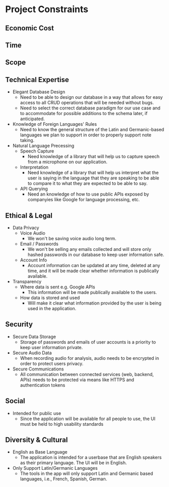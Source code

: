 # Project Constraints

## Economic Cost

## Time

## Scope

## Technical Expertise

* Elegant Database Design
  * Need to be able to design our database in a way that allows for easy access to all CRUD operations that will be needed without bugs.
  * Need to select the correct database paradigm for our use case and to accommodate for possible additions to the schema later, if anticipated.
* Knowledge of Foreign Languages' Rules
  * Need to know the general structure of the Latin and Germanic-based languages we plan to support in order to properly support note taking.
* Natural Language Precessing
  * Speech Capture
    * Need knowledge of a library that will help us to capture speech from a microphone on our application.
  * Interpretation
    * Need knowledge of a library that will help us interpret what the user is saying in the language that they are speaking to be able to compare it to what they are expected to be able to say.
  * API Querying
    * Need an knowledge of how to use public APIs exposed by companyies like Google for language processing, etc.

## Ethical & Legal

* Data Privacy
  * Voice Audio
    * We won't be saving voice audio long term.
  * Email / Passwords
    * We won't be selling any emails collected and will store only hashed passwords in our database to keep user information safe.
  * Account Info
    * Account information can be updated at any time, deleted at any time, and it will be made clear whether information is publically available.
* Transparency
  * Where data is sent e.g. Google APIs
    * This information will be made publically available to the users.
  * How data is stored and used
    * Will make it clear what information provided by the user is being used in the application.

## Security

* Secure Data Storage
  * Storage of passwords and emails of user accounts is a priority to keep user information private.
* Secure Audio Data
  * When recording audio for analysis, audio needs to be encrypted in order to protect users privacy.
* Secure Communications
  * All communication between connected services (web, backend, APIs) needs to be protected via means like HTTPS and authentication tokens

## Social

* Intended for public use
  * Since the application will be available for all people to use, the UI must be held to high usability standards

## Diversity & Cultural

* English as Base Language
  * The application is intended for a userbase that are English speakers as their primary language. The UI will be in English.
* Only Support Latin/Germanic Languages
  * The tools in the app will only support Latin and Germanic based languages, i.e., French, Spanish, German.
